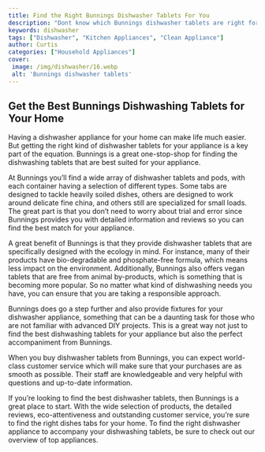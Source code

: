```yaml
---
title: Find the Right Bunnings Dishwasher Tablets For You
description: "Dont know which Bunnings dishwasher tablets are right for you This blog post gives you the necessary information to help find the best ones for your needs Get the most out of your dishwasher with our helpful guide"
keywords: dishwasher
tags: ["Dishwasher", "Kitchen Appliances", "Clean Appliance"]
author: Curtis
categories: ["Household Appliances"]
cover: 
 image: /img/dishwasher/16.webp
 alt: 'Bunnings dishwasher tablets'
---
```

## Get the Best Bunnings Dishwashing Tablets for Your Home

Having a dishwasher appliance for your home can make life much easier. But getting the right kind of dishwasher tablets for your appliance is a key part of the equation. Bunnings is a great one-stop-shop for finding the dishwashing tablets that are best suited for your appliance. 

At Bunnings you’ll find a wide array of dishwasher tablets and pods, with each container having a selection of different types. Some tabs are designed to tackle heavily soiled dishes, others are designed to work around delicate fine china, and others still are specialized for small loads. The great part is that you don’t need to worry about trial and error since Bunnings provides you with detailed information and reviews so you can find the best match for your appliance.

A great benefit of Bunnings is that they provide dishwasher tablets that are specifically designed with the ecology in mind. For instance, many of their products have bio-degradable and phosphate-free formula, which means less impact on the environment. Additionally, Bunnings also offers vegan tablets that are free from animal by-products, which is something that is becoming more popular. So no matter what kind of dishwashing needs you have, you can ensure that you are taking a responsible approach.

Bunnings does go a step further and also provide fixtures for your dishwasher appliance, something that can be a daunting task for those who are not familiar with advanced DIY projects. This is a great way not just to find the best dishwashing tablets for your appliance but also the perfect accompaniment from Bunnings.

When you buy dishwasher tablets from Bunnings, you can expect world-class customer service which will make sure that your purchases are as smooth as possible. Their staff are knowledgeable and very helpful with questions and up-to-date information. 

If you’re looking to find the best dishwasher tablets, then Bunnings is a great place to start. With the wide selection of products, the detailed reviews, eco-attentiveness and outstanding customer service, you’re sure to find the right dishes tabs for your home. To find the right dishwasher appliance to accompany your dishwashing tablets, be sure to check out our overview of top appliances.
